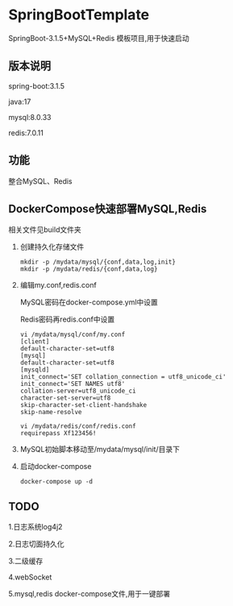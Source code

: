 # SpringBootTemplate
SpringBoot-3.1.5+MySQL+Redis 模板项目,用于快速启动
## 版本说明
spring-boot:3.1.5

java:17

mysql:8.0.33

redis:7.0.11
## 功能
整合MySQL、Redis
## DockerCompose快速部署MySQL,Redis
相关文件见build文件夹

1. 创建持久化存储文件

   ```shell
   mkdir -p /mydata/mysql/{conf,data,log,init}
   mkdir -p /mydata/redis/{conf,data,log}
   ```

2. 编辑my.conf,redis.conf

   MySQL密码在docker-compose.yml中设置

   Redis密码再redis.conf中设置

   ```shell
   vi /mydata/mysql/conf/my.conf
   [client]
   default-character-set=utf8
   [mysql]
   default-character-set=utf8
   [mysqld]
   init_connect='SET collation_connection = utf8_unicode_ci'
   init_connect='SET NAMES utf8'
   collation-server=utf8_unicode_ci
   character-set-server=utf8
   skip-character-set-client-handshake
   skip-name-resolve
   
   vi /mydata/redis/conf/redis.conf
   requirepass Xf123456!
   ```

3. MySQL初始脚本移动至/mydata/mysql/init/目录下

4. 启动docker-compose

   ```shell
   docker-compose up -d
   ```

## TODO
1.日志系统log4j2

2.日志切面持久化

3.二级缓存

4.webSocket

5.mysql,redis docker-compose文件,用于一键部署
